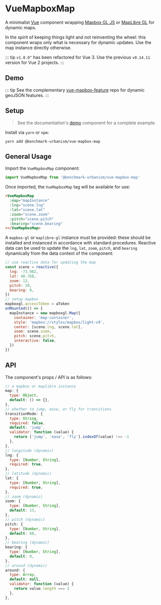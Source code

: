 # VueMapboxMap

A minimalist [Vue](https://vuejs.org/) component wrapping [Mapbox GL JS](https://www.mapbox.com/mapbox-gl-js/api/) or [MapLibre GL](https://github.com/maplibre/maplibre-gl-js) for dynamic maps.

In the spirit of keeping things light and not reinventing the wheel: this component wraps only what is necessary for dynamic updates. Use the map instance directly otherwise.

::: tip
`v1.0.0^` has been refactored for Vue 3. Use the previous `v0.14.11` version for Vue 2 projects.
:::

## Demo

<ClientOnly>
<Demo/>
</ClientOnly>

::: tip
See the complementary [vue-mapbox-feature](https://benchmark-urbanism.github.io/vue-mapbox-feature/) repo for dynamic geoJSON features.
:::

## Setup

> See the documentation's [demo](https://github.com/benchmark-urbanism/vue-mapbox-map/blob/master/docs/.vuepress/components/Demo.vue) component for a complete example.

Install via `yarn` or `npm`:

```
yarn add @benchmark-urbanism/vue-mapbox-map
```

## General Usage

Import the `VueMapboxMap` component:

```js
import VueMapboxMap from '@benchmark-urbanism/vue-mapbox-map'
```

Once imported, the `VueMapboxMap` tag will be available for use:

```html
<VueMapboxMap
  :map="mapInstance"
  :lng="scene.lng"
  :lat="scene.lat"
  :zoom="scene.zoom"
  :pitch="scene.pitch"
  :bearing="scene.bearing"
></VueMapboxMap>
```

A `mapbox-gl` or `maplibre-gl` instance must be provided: these should be installed and instanced in accordance with standard procedures. Reactive data can be used to update the `lng`, `lat`, `zoom`, `pitch`, and `bearing` dynamically from the data context of the component:

```js
// use reactive data for updating the map
const scene = reactive({
  lng: -73.982,
  lat: 40.768,
  zoom: 13,
  pitch: 20,
  bearing: 0,
})
// setup mapbox
mapboxgl.accessToken = aToken
onMounted(() => {
  mapInstance = new mapboxgl.Map({
    container: 'map-container',
    style: 'mapbox://styles/mapbox/light-v9',
    center: [scene.lng, scene.lat],
    zoom: scene.zoom,
    pitch: scene.pitch,
    interactive: false,
  })
})
```

## API

The component's props / API is as follows:

```js
// a mapbox or maplibre instance
map: {
  type: Object,
  default: () => {},
},
// whether to jump, ease, or fly for transitions
transitionMode: {
  type: String,
  required: false,
  default: 'jump',
  validator: function (value) {
    return ['jump', 'ease', 'fly'].indexOf(value) !== -1
  },
},
// longitude (dynamic)
lng: {
  type: [Number, String],
  required: true,
},
// latitude (dynamic)
lat: {
  type: [Number, String],
  required: true,
},
// zoom (dynamic)
zoom: {
  type: [Number, String],
  default: 13,
},
// pitch (dynamic)
pitch: {
  type: [Number, String],
  default: 60,
},
// bearing (dynamic)
bearing: {
  type: [Number, String],
  default: 0,
},
// around (dynamic)
around: {
  type: Array,
  default: null,
  validator: function (value) {
    return value.length === 2
  },
},
```
